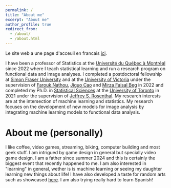 ```yaml
---
permalink: /
title: "About me"
excerpt: "About me"
author_profile: true
redirect_from: 
  - /about/
  - /about.html
---
```


Le site web a une page d'acceuil en francais [ici](https://cedricbeaulac.github.io/about_fr/).

I have been a professor of Statistics at the [Université du Québec à Montréal](https://statqam.uqam.ca) since 2022 where I teach statistical learning and run a research program on functional data and image analyses. I completed a postdoctoral fellowship at [Simon Fraser University](https://www.sfu.ca/) and at the [University of Victoria](https://www.uvic.ca/) under the supervision of [Farouk Nathou](https://www.math.uvic.ca/~nathoo/), [Jiguo Cao](https://www.sfu.ca/science/stat/cao/) and [Mirza Faisal Beg](https://www.sfu.ca/engineering/faculty-and-staff/faculty/faisal_beg.html) in 2022 and completed my Ph.D. in [Statistical Sciences](https://www.statistics.utoronto.ca) at the [University of Toronto](http://www.utstat.utoronto.ca) in 2021 under the supervision of [Jeffrey S. Rosenthal](http://probability.ca). My research interests are at the intersection of machine learning and statistics. My research focuses on the development of new models for image analysis by integrating machine learning models to functional data analysis.

About me (personally)
=====

I like coffee, video games, streaming, biking, computer building and most geek stuff. I am intrigued by game design in general but specially video game design. I am a father since summer 2024 and this is certainly the biggest event that recently happened to me. I am also interested in "learning" in general, wether is is machine learning or seeing my daughter learning new things about life! I have also developed a taste for random arts such as showcased [here](http://art-aleatoire.com). I am also trying really hard to learn Spanish!




